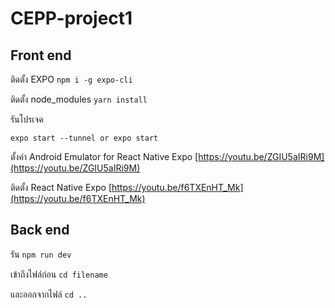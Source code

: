# CEPP-project1

##  Front end

ติดตั้ง EXPO ```npm i -g expo-cli ```

ติดตั้ง node_modules ```yarn install ```

รันโปรเจค

```
expo start --tunnel or expo start 
```

ตั้งค่า Android Emulator for React Native Expo [https://youtu.be/ZGIU5aIRi9M](https://youtu.be/ZGIU5aIRi9M)

ติดตั้ง React Native Expo [https://youtu.be/f6TXEnHT_Mk](https://youtu.be/f6TXEnHT_Mk)

##  Back end

รัน ``` npm run dev ```

เข้าถึงไฟล์ก่อน  ``` cd filename ```

และออกจากไฟล์ ``` cd .. ```
